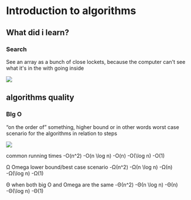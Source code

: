 # Introduction to algorithms
## What did i learn?

### Search

See an array as a bunch of close lockets, because the computer can't see what it's in the with going inside

<img src = "https://cs50.harvard.edu/x/2022/notes/3/lockers.png">

## algorithms quality
### BIg O

“on the order of” something,  higher bound or in other words worst case scenario for the algorithms in relation to steps
 

<img src = "https://cs50.harvard.edu/x/2022/notes/3/time_to_solve_zoomed_out.png">

common running times
-O(n^2)
-O(n \log n)
-O(n)
-O(\log n)
-O(1)

Ω Omega lower bound/best case scenario
-Ω(n^2)
-Ω(n \log n)
-Ω(n)
-Ω(\log n)
-Ω(1)

Θ when both big O and Omega are the same
-Θ(n^2)
-Θ(n \log n)
-Θ(n)
-Θ(\log n)
-Θ(1)
